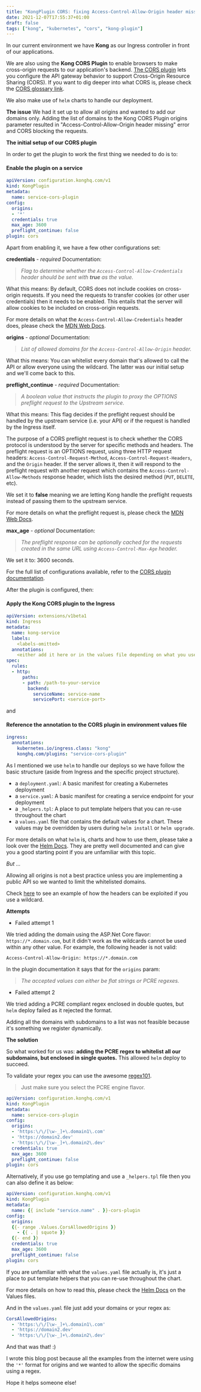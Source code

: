 ```yaml
---
title: "KongPlugin CORS: fixing Access-Control-Allow-Origin header missing error"
date: 2021-12-07T17:55:37+01:00
draft: false
tags: ["kong", "kubernetes", "cors", "kong-plugin"]
---
```

In our current environment we have **Kong** as our Ingress controller in front of our applications.
 
We are also using the **Kong CORS Plugin** to enable browsers to make cross-origin requests to our application's backend. [The CORS plugin](https://docs.konghq.com/hub/kong-inc/cors/) lets you configure the API gateway behavior to support Cross-Origin Resource Sharing (CORS). If you want to dig deeper into what CORS is, please check the [CORS glossary link](https://developer.mozilla.org/en-US/docs/Glossary/CORS).

We also make use of `helm` charts to handle our deployment.

**The issue**
We had it set up to allow all origins and wanted to add our domains only. Adding the list of domains to the Kong CORS Plugin origins parameter resulted in "Access-Control-Allow-Origin header missing" error and CORS blocking the requests.

**The initial setup of our CORS plugin**

In order to get the plugin to work the first thing we needed to do is to:

#### Enable the plugin on a service
```yml
apiVersion: configuration.konghq.com/v1
kind: KongPlugin
metadata:
  name: service-cors-plugin
config: 
  origins:
  - '*'
  credentials: true
  max_age: 3600
  preflight_continue: false
plugin: cors
```

Apart from enabling it, we have a few other configurations set:

**credentials** - _required_ 
Documentation:
>_Flag to determine whether the `Access-Control-Allow-Credentials` header should be sent with **true** as the value._

What this means:
By default, CORS does not include cookies on cross-origin requests. If you need the requests to transfer cookies (or other user credentials) then it needs to be enabled. This entails that the server will allow cookies to be included on cross-origin requests.

For more details on what the `Access-Control-Allow-Credentials` header does, please check the [MDN Web Docs](https://developer.mozilla.org/en-US/docs/Web/HTTP/Headers/Access-Control-Allow-Credentials).

**origins** - _optional_
Documentation:
>_List of allowed domains for the `Access-Control-Allow-Origin` header._

What this means:
You can whitelist every domain that's allowed to call the API or allow everyone using the wildcard.
The latter was our initial setup and we'll come back to this.

**preflight_continue** - _required_
Documentation:
>_A boolean value that instructs the plugin to proxy the OPTIONS preflight request to the Upstream service._

What this means:
This flag decides if the preflight request should be handled by the upstream service (i.e. your API) or if the request is handled by the Ingress itself.

The purpose of a CORS preflight request is to check whether the CORS protocol is understood by the server for specific methods and headers.
The preflight request is an OPTIONS request, using three HTTP request headers: `Access-Control-Request-Method`, `Access-Control-Request-Headers`, and the `Origin` header.
If the server allows it, then it will respond to the preflight request with another request which contains the `Access-Control-Allow-Methods` response header, which lists the desired method (`PUT`, `DELETE`, etc).

We set it to **false** meaning we are letting Kong handle the preflight requests instead of passing them to the upstream service.

For more details on what the preflight request is, please check the [MDN Web Docs](https://developer.mozilla.org/en-US/docs/Glossary/Preflight_request).

**max_age** - _optional_
Documentation:
>_The preflight response can be optionally cached for the requests created in the same URL using `Access-Control-Max-Age` header._

We set it to: 3600 seconds.

For the full list of configurations available, refer to the  [CORS plugin documentation](https://docs.konghq.com/hub/kong-inc/cors/#parameters).

After the plugin is configured, then:
#### Apply the Kong CORS plugin to the Ingress
```yml
apiVersion: extensions/v1beta1
kind: Ingress
metadata:
  name: kong-service
  labels:
    <labels-omitted>
  annotations:
    <either add it here or in the values file depending on what you use>
spec:
  rules:
  - http:
      paths:
      - path: /path-to-your-service
        backend:
          serviceName: service-name
          servicePort: <service-port>
```
and
#### Reference the annotation to the CORS plugin in environment values file

```yml
ingress:
  annotations:
    kubernetes.io/ingress.class: "kong"
    konghq.com/plugins: "service-cors-plugin"
```
As I mentioned we use `helm` to handle our deploys so we have follow the basic structure (aside from Ingress and the specific project structure).
- a `deployment.yaml`: A basic manifest for creating a Kubernetes deployment
- a `service.yaml`: A basic manifest for creating a service endpoint for your deployment
- a `_helpers.tpl`: A place to put template helpers that you can re-use throughout the chart
- a `values.yaml` file that contains the default values for a chart. These values may be overridden by users during `helm install` or `helm upgrade`.

For more details on what `helm` is, charts and how to use them, please take a look over the [Helm Docs](https://helm.sh/docs/chart_template_guide/getting_started/). They are pretty well documented and can give you a good starting point if you are unfamiliar with this topic.

_But ..._

Allowing all origins is not a best practice unless you are implementing a public API so we wanted to limit the whitelisted domains.

Check [here](https://portswigger.net/web-security/cors#server-generated-acao-header-from-client-specified-origin-header) to see an example of how the headers can be exploited if you use a wildcard.

**Attempts**
* Failed attempt 1

We tried adding the domain using the ASP.Net Core flavor: `https://*.domain.com`, but it didn't work as the wildcards cannot be used within any other value. For example, the following header is not valid:
```
Access-Control-Allow-Origin: https://*.domain.com
```

In the plugin documentation it says that for the `origins` param:  
>_The accepted values can either be flat strings or PCRE regexes._

* Failed attempt 2

We tried adding a PCRE compliant regex enclosed in double quotes, but `helm` deploy failed as it rejected the format.

Adding all the domains with subdomains to a list was not feasible because it's something we register dynamically.

**The solution**

So what worked for us was: **adding the PCRE regex to whitelist all our subdomains, but enclosed in single quotes.** This allowed `helm` deploy to succeed.

To validate your regex you can use the awesome [regex101](https://regex101.com/). 
> Just make sure you select the PCRE engine flavor.

```yml
apiVersion: configuration.konghq.com/v1
kind: KongPlugin
metadata:
  name: service-cors-plugin
config: 
  origins:
  - 'https:\/\/[\w-_]+\.domain1\.com'
  - 'https://domain2.dev'
  - 'https:\/\/[\w-_]+\.domain2\.dev'
  credentials: true
  max_age: 3600
  preflight_continue: false
plugin: cors

```
Alternatively, if you use go templating and use a `_helpers.tpl` file then you can also define it as below:
```yml
apiVersion: configuration.konghq.com/v1
kind: KongPlugin
metadata:
  name: {{ include "service.name" . }}-cors-plugin
config: 
  origins:
  {{- range .Values.CorsAllowedOrigins }}
    - {{ . | squote }}
  {{- end }}
  credentials: true
  max_age: 3600
  preflight_continue: false
plugin: cors
```
If you are unfamiliar with what the `values.yaml` file actually is, it's just a place to put template helpers that you can re-use throughout the chart. 

For more details on how to read this, please check the [Helm Docs](https://helm.sh/docs/chart_template_guide/values_files/) on the Values files.

And in the `values.yaml` file just add your domains or your regex as:
```yml
CorsAllowedOrigins: 
  - 'https:\/\/[\w-_]+\.domain1\.com'
  - 'https://domain2.dev'
  - 'https:\/\/[\w-_]+\.domain2\.dev'
```

And that was that! :)

I wrote this blog post because all the examples from the internet were using the `'*'` format for origins and we wanted to allow the specific domains using a regex.

Hope it helps someone else!
